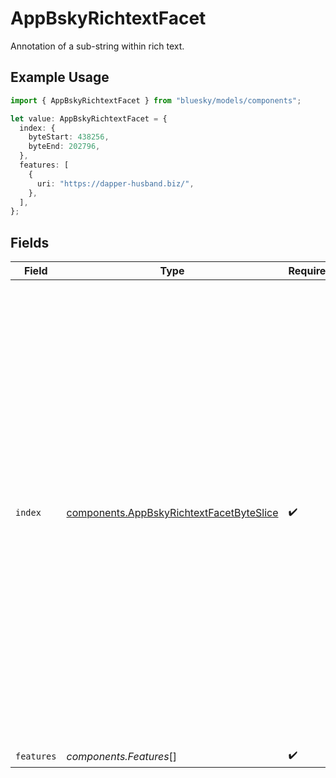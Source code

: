 # AppBskyRichtextFacet

Annotation of a sub-string within rich text.

## Example Usage

```typescript
import { AppBskyRichtextFacet } from "bluesky/models/components";

let value: AppBskyRichtextFacet = {
  index: {
    byteStart: 438256,
    byteEnd: 202796,
  },
  features: [
    {
      uri: "https://dapper-husband.biz/",
    },
  ],
};
```

## Fields

| Field                                                                                                                                                                                                                                                                                                                                                      | Type                                                                                                                                                                                                                                                                                                                                                       | Required                                                                                                                                                                                                                                                                                                                                                   | Description                                                                                                                                                                                                                                                                                                                                                |
| ---------------------------------------------------------------------------------------------------------------------------------------------------------------------------------------------------------------------------------------------------------------------------------------------------------------------------------------------------------- | ---------------------------------------------------------------------------------------------------------------------------------------------------------------------------------------------------------------------------------------------------------------------------------------------------------------------------------------------------------- | ---------------------------------------------------------------------------------------------------------------------------------------------------------------------------------------------------------------------------------------------------------------------------------------------------------------------------------------------------------- | ---------------------------------------------------------------------------------------------------------------------------------------------------------------------------------------------------------------------------------------------------------------------------------------------------------------------------------------------------------- |
| `index`                                                                                                                                                                                                                                                                                                                                                    | [components.AppBskyRichtextFacetByteSlice](../../models/components/appbskyrichtextfacetbyteslice.md)                                                                                                                                                                                                                                                       | :heavy_check_mark:                                                                                                                                                                                                                                                                                                                                         | Specifies the sub-string range a facet feature applies to. Start index is inclusive, end index is exclusive. Indices are zero-indexed, counting bytes of the UTF-8 encoded text. NOTE: some languages, like Javascript, use UTF-16 or Unicode codepoints for string slice indexing; in these languages, convert to byte arrays before working with facets. |
| `features`                                                                                                                                                                                                                                                                                                                                                 | *components.Features*[]                                                                                                                                                                                                                                                                                                                                    | :heavy_check_mark:                                                                                                                                                                                                                                                                                                                                         | N/A                                                                                                                                                                                                                                                                                                                                                        |